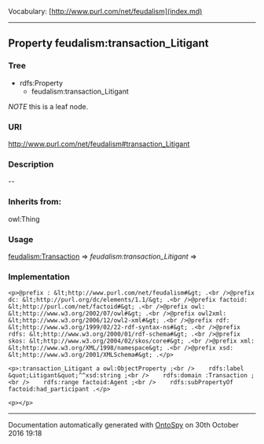 Vocabulary: [http://www.purl.com/net/feudalism](index.md) 



---	
	




    


## Property feudalism:transaction_Litigant


### Tree

* rdfs:Property
    * feudalism:transaction_Litigant





*NOTE* this is a leaf node.


### URI
http://www.purl.com/net/feudalism#transaction_Litigant

### Description
--


### Inherits from:
owl:Thing



### Usage


[feudalism:Transaction](class-feudalismtransaction.md) 
=&gt;&nbsp;_feudalism:transaction_Litigant_&nbsp;=&gt;&nbsp;[](.md)

### Implementation
```
<p>@prefix : &lt;http://www.purl.com/net/feudalism#&gt; .<br />@prefix dc: &lt;http://purl.org/dc/elements/1.1/&gt; .<br />@prefix factoid: &lt;http://purl.com/net/factoid#&gt; .<br />@prefix owl: &lt;http://www.w3.org/2002/07/owl#&gt; .<br />@prefix owl2xml: &lt;http://www.w3.org/2006/12/owl2-xml#&gt; .<br />@prefix rdf: &lt;http://www.w3.org/1999/02/22-rdf-syntax-ns#&gt; .<br />@prefix rdfs: &lt;http://www.w3.org/2000/01/rdf-schema#&gt; .<br />@prefix skos: &lt;http://www.w3.org/2004/02/skos/core#&gt; .<br />@prefix xml: &lt;http://www.w3.org/XML/1998/namespace&gt; .<br />@prefix xsd: &lt;http://www.w3.org/2001/XMLSchema#&gt; .</p>

<p>:transaction_Litigant a owl:ObjectProperty ;<br />    rdfs:label &quot;Litigant&quot;^^xsd:string ;<br />    rdfs:domain :Transaction ;<br />    rdfs:range factoid:Agent ;<br />    rdfs:subPropertyOf factoid:had_participant .</p>

<p></p>
```










---

Documentation automatically generated with [OntoSpy](http://ontospy.readthedocs.org/ "Open") on 30th October 2016 19:18